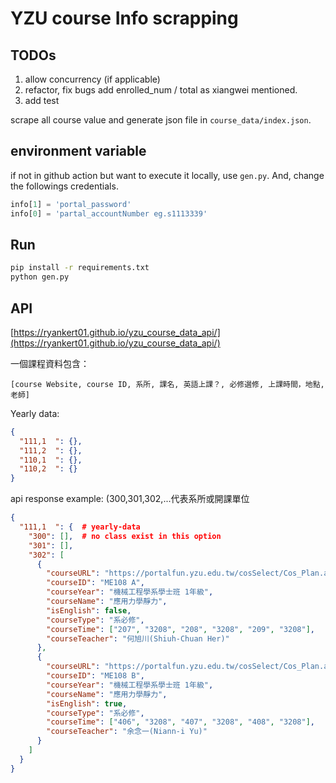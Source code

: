 # YZU course Info scrapping

## TODOs
1. allow concurrency (if applicable)
2. refactor, fix bugs add enrolled_num / total as xiangwei mentioned.
3. add test

scrape all course value and generate json file in `course_data/index.json`. 

## environment variable

if not in github action but want to execute it locally, use `gen.py`.
And, change the followings credentials.

```python
info[1] = 'portal_password'
info[0] = 'partal_accountNumber eg.s1113339'
```

## Run

```sh
pip install -r requirements.txt
python gen.py
```

## API

[https://ryankert01.github.io/yzu_course_data_api/](https://ryankert01.github.io/yzu_course_data_api/)



一個課程資料包含：
```
[course Website, course ID, 系所, 課名, 英語上課？, 必修選修, 上課時間，地點, 老師]
```

Yearly data: 
```json
{
  "111,1  ": {},
  "111,2  ": {},
  "110,1  ": {},
  "110,2  ": {}
}
```

api response example: (300,301,302,...代表系所或開課單位

```json
{
  "111,1  ": {  # yearly-data
    "300": [],  # no class exist in this option
    "301": [],
    "302": [
      {
        "courseURL": "https://portalfun.yzu.edu.tw/cosSelect/Cos_Plan.aspx?y=111&s=1&id=ME108&c=A",
        "courseID": "ME108 A",
        "courseYear": "機械工程學系學士班 1年級",
        "courseName": "應用力學靜力",
        "isEnglish": false,
        "courseType": "系必修",
        "courseTime": ["207", "3208", "208", "3208", "209", "3208"],
        "courseTeacher": "何旭川(Shiuh-Chuan Her)"
      },
      {
        "courseURL": "https://portalfun.yzu.edu.tw/cosSelect/Cos_Plan.aspx?y=111&s=1&id=ME108&c=B",
        "courseID": "ME108 B",
        "courseYear": "機械工程學系學士班 1年級",
        "courseName": "應用力學靜力",
        "isEnglish": true,
        "courseType": "系必修",
        "courseTime": ["406", "3208", "407", "3208", "408", "3208"],
        "courseTeacher": "余念一(Niann-i Yu)"
      }
    ]
  }
}
```
